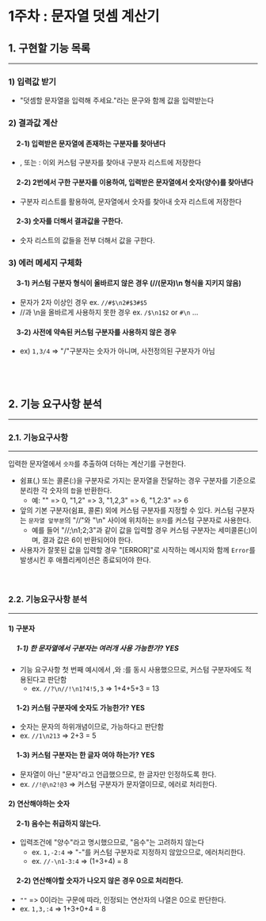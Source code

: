 # 1주차 : 문자열 덧셈 계산기

## 1. 구현할 기능 목록
***
### 1) 입력값 받기 
- "덧셈할 문자열을 입력해 주세요."라는 문구와 함께 값을 입력받는다

### 2) 결과값 계산
#### &nbsp;&nbsp;&nbsp;&nbsp; 2-1) 입력받은 문자열에 존재하는 구분자를 찾아낸다
- , 또는 : 이외 커스텀 구분자를 찾아내 구분자 리스트에 저장한다
        
#### &nbsp;&nbsp;&nbsp;&nbsp; 2-2) 2번에서 구한 구분자를 이용하여, 입력받은 문자열에서 숫자(양수)를 찾아낸다
- 구분자 리스트를 활용하여, 문자열에서 숫자를 찾아내 숫자 리스트에 저장한다

#### &nbsp;&nbsp;&nbsp;&nbsp; 2-3) 숫자를 더해서 결과값을 구한다.
- 숫자 리스트의 값들을 전부 더해서 값을 구한다.

### 3) 에러 메세지 구체화
#### &nbsp;&nbsp;&nbsp;&nbsp; 3-1) 커스텀 구분자 형식이 올바르지 않은 경우 (//(문자)\n 형식을 지키지 않음)
  - 문자가 2자 이상인 경우 ex. `//#$\n2#$3#$5`
  - //과 \n을 올바르게 사용하지 못한 경우 ex. `/$\n1$2` or `#\n` ... 
#### &nbsp;&nbsp;&nbsp;&nbsp; 3-2) 사전에 약속된 커스텀 구분자를 사용하지 않은 경우
  - ex) `1,3/4` => "/"구분자는 숫자가 아니며, 사전정의된 구분자가 아님   
<br/><br/><br/>
   
## 2. 기능 요구사항 분석
***
### 2.1. 기능요구사항
***
입력한 문자열에서 `숫자`를 추출하여 더하는 계산기를 구현한다.

- 쉼표(,) 또는 콜론(:)을 구분자로 가지는 문자열을 전달하는 경우 구분자를 기준으로 분리한 각 숫자의 `합`을 반환한다.
    - 예: "" => 0, "1,2" => 3, "1,2,3" => 6, "1,2:3" => 6
- 앞의 기본 구분자(쉼표, 콜론) 외에 커스텀 구분자를 지정할 수 있다. 커스텀 구분자는 `문자열 앞부분`의 "//"와 "\n" 사이에 위치하는 `문자`를 커스텀 구분자로 사용한다.
    - 예를 들어 "//;\n1;2;3"과 같이 값을 입력할 경우 커스텀 구분자는 세미콜론(;)이며, 결과 값은 6이 반환되어야 한다.
- 사용자가 잘못된 값을 입력할 경우 "[ERROR]"로 시작하는 메시지와 함께 `Error`를 발생시킨 후 애플리케이션은 종료되어야 한다.      
  <br/><br/>
### 2.2. 기능요구사항 분석
***
#### 1) 구분자
##### &nbsp;&nbsp;&nbsp;&nbsp; 1-1) 한 문자열에서 구분자는 여러개 사용 가능한가? YES
- 기능 요구사항 첫 번째 예시에서 ,와 :를 동시 사용했으므로, 커스텀 구분자에도 적용된다고 판단함
  - ex. `//?\n//!\n1?4!5,3` => 1+4+5+3 = 13
#### &nbsp;&nbsp;&nbsp;&nbsp; 1-2) 커스텀 구분자에 숫자도 가능한가? YES
  - 숫자는 문자의 하위개념이므로, 가능하다고 판단함
  - ex. `//1\n213` => 2+3 = 5
#### &nbsp;&nbsp;&nbsp;&nbsp; 1-3) 커스텀 구분자는 한 글자 여야 하는가? YES
- 문자열이 아닌 "문자"라고 언급했으므로, 한 글자만 인정하도록 한다. 
- ex. `//!@\n2!@3` => 커스텀 구분자가 문자열이므로, 에러로 처리한다.

#### 2) 연산해야하는 숫자
#### &nbsp;&nbsp;&nbsp;&nbsp; 2-1) 음수는 취급하지 않는다.
- 입력조건에 "양수"라고 명시했으므로, "음수"는 고려하지 않는다
  - ex. `1,-2:4` => "-"를 커스텀 구분자로 지정하지 않았으므로, 에러처리한다.
  - ex. `//-\n1-3:4` => (1+3+4) = 8
#### &nbsp;&nbsp;&nbsp;&nbsp; 2-2) 연산해야할 숫자가 나오지 않은 경우 0으로 처리한다.
  - `""` => 0이라는 구문에 따라, 인정되는 연산자의 나열은 0으로 판단한다.
  - ex. `1,3,:4` => 1+3+0+4 = 8
